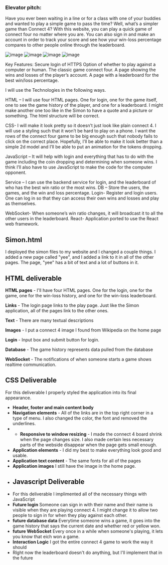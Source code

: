 ### Elevator pitch:

Have you ever been waiting in a line or for a class with one of your buddies and wanted to play a simple game to pass the time? Well, what’s a simpler game than Connect 4? With this website, you can play a quick game of connect four no matter where you are. You can also sign in and make an account in order to track your score and see how your win-loss percentage compares to other people online through the leaderboard.

 ![image](https://github.com/jackjohn684/startup/assets/143542012/6fa264da-6344-4f8a-91da-c9c191abc4c4)
![image](https://github.com/jackjohn684/startup/assets/143542012/71223e21-041b-4ef8-9359-f46c37f64831)
![image](https://github.com/jackjohn684/startup/assets/143542012/e27da309-fad9-4bb4-9583-40f47afd9be9)
![image](https://github.com/jackjohn684/startup/assets/143542012/bf0d2a37-ac95-497d-8021-537da53232be)

 
Key Features:
Secure login of HTTPS
Option of whether to play against a computer or human.
The classic game connect four.
A page showing the wins and losses of the player’s account.
A page with a leaderboard for the best win/loss percentage.


I will use the Technologies in the following ways.

HTML – I will use four HTML pages. One for login, one for the game itself, one to see the game history of the player, and one for a leaderboard. I might make another one too like in the Simon to have a quote and a picture or something. The html structure will be correct.

CSS- I will make it look pretty so it doesn’t just look like plain connect 4. I will use a styling such that it won’t be hard to play on a phone. I want the rows of the connect four game to be big enough such that nobody fails to click on the correct place. Hopefully, I’ll be able to make it look better than a simple 2d model and I’ll be able to put an animation for the tokens dropping.

JavaScript – It will help with login and everything that has to do with the game including the coin dropping and determining when someone wins. I think I’ll also have to use JavaScript to make the code for the computer opponent. 

Service – I can use the backend service for login, and the leaderboard of who has the best win ratio or the most wins.
DB – Store the users, the games, and the win and loss percentage.
Login- Register and login users. One can log in so that they can access their own wins and losses and play as themselves. 

WebSocket- When someone’s win ratio changes, it will broadcast it to all the other users in the leaderboard.
React- Application ported to use the React web framework.


## Simon.html
I deployed the simon files to my website and I changed a couple things. I added a new page called "yee", and I added a link to it in all of the other pages. The page, "yee" has a bit of text and a lot of buttons in it.

## HTML deliverable

**HTML pages** - I'll have four HTML pages. One for the login, one for the game, one for the win-loss history, and one for the win-loss leaderboard.

**Links** - The login page links to the play page. Just like the Simon application, all of the pages link to the other ones.

**Text** - There are many textual descriptions

**Images** - I put a connect 4 image I found from Wikipedia on the home page

**Login** - Input box and submit button for login.

**Database** - The game history represents data pulled from the database

**WebSocket** - The notifications of when someone starts a game shows realtime communication.

## CSS Deliverable

For this deliverable I properly styled the application into its final appearance.
- **Header, footer and main content body**
- **Navigation elements** - All of the links are in the top right corner in a type of menu. I also changed the color, the font and removed the underlines.
- - **Responsive to window resizing** - I made the connect 4 board shrink when the page changes size. I also made certain less necessary parts of the webside disappear when the page gets small enough.
- **Application elements** - I did my best to make everything look good and usable.
- **Application text content** - The same fonts for all of the pages
- **Application images** I still have the image in the home page.
- ## Javascript Deliverable
- For this deliverable I implimented all of the necessary things with JavaScript
- **Future login** Someone can sign in with their name and their name is visible when they are playing connect 4. I might change it to allow two people to sign in for when they play against each other.
- **future database data** Everytime someone wins a game, it goes into the game history that says the current date and whether red or yellow won.
- **future WebSocket** Every once in a while when someone's playing, it lets you know that eich won a game.
- **Interaction Logic** I got the entire connect 4 game to work the way it should
- RIght now the leaderboard doesn't do anything, but I'll implement that in the future


